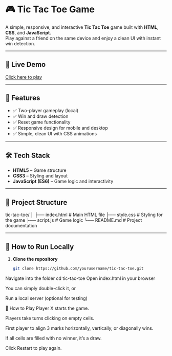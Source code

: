 # 🎮 Tic Tac Toe Game

A simple, responsive, and interactive **Tic Tac Toe** game built with **HTML**, **CSS**, and **JavaScript**.  
Play against a friend on the same device and enjoy a clean UI with instant win detection.

---

## 🚀 Live Demo
[Click here to play](#) <!-- Replace # with your GitHub Pages link when deployed -->

---

## 📌 Features
- ✅ Two-player gameplay (local)
- ✅ Win and draw detection
- ✅ Reset game functionality
- ✅ Responsive design for mobile and desktop
- ✅ Simple, clean UI with CSS animations

---

## 🛠 Tech Stack
- **HTML5** – Game structure
- **CSS3** – Styling and layout
- **JavaScript (ES6)** – Game logic and interactivity

---

## 📂 Project Structure
tic-tac-toe/
│
├── index.html # Main HTML file
├── style.css # Styling for the game
├── script.js # Game logic
└── README.md # Project documentation


---

## 📖 How to Run Locally
1. **Clone the repository**
   ```bash
   git clone https://github.com/yourusername/tic-tac-toe.git
Navigate into the folder
cd tic-tac-toe
Open index.html in your browser

You can simply double-click it, or

Run a local server (optional for testing)

🎯 How to Play
Player X starts the game.

Players take turns clicking on empty cells.

First player to align 3 marks horizontally, vertically, or diagonally wins.

If all cells are filled with no winner, it’s a draw.

Click Restart to play again.
